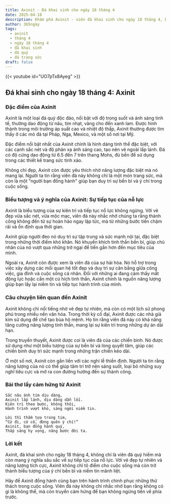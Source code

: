 ```yaml
---
title: Axinit - Đá khai sinh cho ngày 18 tháng 4
date: 2025-04-18
description: Khám phá Axinit - viên đá khai sinh cho ngày 18 tháng 4, biểu tượng của Sự tiếp tục của nỗ lực. Cùng tìm hiểu ý nghĩa sâu sắc của viên đá độc đáo này.
author: 365ngày
tags:
  - axinit
  - tháng 4
  - ngày 18 tháng 4
  - đá khai sinh
  - đá quý
  - đá trang sức
draft: false
---
```


{{< youtube id="UO7pTx8Ayeg" >}}

## Đá khai sinh cho ngày 18 tháng 4: Axinit

### Đặc điểm của Axinit

Axinit là một loại đá quý độc đáo, nổi bật với độ trong suốt và ánh sáng tinh tế, thường dao động từ nâu, tím nhạt, vàng cho đến xanh lam. Được hình thành trong môi trường áp suất cao và nhiệt độ thấp, Axinit thường được tìm thấy ở các mỏ đá tại Pháp, Nga, Mexico, và một số nơi tại Mỹ.

Đặc điểm nổi bật nhất của Axinit chính là hình dáng tinh thể đặc biệt, với các cạnh sắc nét và độ phản xạ ánh sáng cao, tạo nên vẻ ngoài lấp lánh. Đá có độ cứng dao động từ 6.5 đến 7 trên thang Mohs, đủ bền để sử dụng trong các thiết kế trang sức tinh xảo.

Không chỉ đẹp, Axinit còn được yêu thích nhờ năng lượng đặc biệt mà nó mang lại. Người ta tin rằng viên đá này không chỉ là một món trang sức, mà còn là một "người bạn đồng hành" giúp bạn duy trì sự bền bỉ và ý chí trong cuộc sống.

### Biểu tượng và ý nghĩa của Axinit: Sự tiếp tục của nỗ lực

Axinit là biểu tượng của sự kiên trì và tiếp tục nỗ lực không ngừng. Với vẻ đẹp vừa sắc nét, vừa mộc mạc, viên đá này nhắc nhở chúng ta rằng thành công không đến từ sự hoàn hảo ngay lập tức, mà từ những bước tiến chậm rãi và ổn định qua thời gian.

Axinit giúp người đeo nó duy trì sự tập trung và sức mạnh nội tại, đặc biệt trong những thời điểm khó khăn. Nó khuyến khích tinh thần bền bỉ, giúp chủ nhân của nó vượt qua những trở ngại để tiến gần hơn đến mục tiêu của mình.

Ngoài ra, Axinit còn được xem là viên đá của sự hài hòa. Nó hỗ trợ trong việc xây dựng các mối quan hệ tốt đẹp và duy trì sự cân bằng giữa công việc, gia đình và cuộc sống cá nhân. Đối với những ai đang cảm thấy mất động lực hoặc cần một cú hích tinh thần, Axinit chính là nguồn năng lượng giúp bạn lấy lại niềm tin và tiếp tục hành trình của mình.

### Câu chuyện liên quan đến Axinit

Axinit không chỉ nổi tiếng nhờ vẻ đẹp tự nhiên, mà còn có một lịch sử phong phú trong nhiều nền văn hóa. Trong thời kỳ cổ đại, Axinit được các nhà giả kim sử dụng để chế tạo bùa hộ mệnh. Họ tin rằng viên đá này có khả năng tăng cường năng lượng tinh thần, mang lại sự kiên trì trong những dự án dài hạn.

Trong truyền thuyết, Axinit được coi là viên đá của các chiến binh. Nó được sử dụng như một biểu tượng của sự bền bỉ và lòng quyết tâm, giúp các chiến binh duy trì sức mạnh trong những trận chiến kéo dài.

Ở một số nơi, Axinit còn gắn liền với các nghi lễ thiền định. Người ta tin rằng năng lượng của nó có thể giúp tâm trí trở nên sáng suốt, loại bỏ những suy nghĩ tiêu cực và mở ra con đường hướng đến sự thành công.

### Bài thơ lấy cảm hứng từ Axinit

```
Sắc nâu ánh tím dịu dàng,  
Axinit lấp lánh, dịu dàng dẫn lối.  
Kiên trì theo bước, không thôi,  
Hành trình vượt khó, sáng ngời niềm tin.  

Lời thì thầm tựa trong tim,  
“Cứ đi, cứ cố, đừng quên ý chí!”  
Axinit, bạn đồng hành quý,  
Thắp sáng hy vọng, nâng bước đời ta.  
```

### Lời kết

Axinit, đá khai sinh cho ngày 18 tháng 4, không chỉ là viên đá quý hiếm mà còn mang ý nghĩa sâu sắc về sự tiếp tục của nỗ lực. Với vẻ đẹp tự nhiên và năng lượng tích cực, Axinit không chỉ tô điểm cho cuộc sống mà còn trở thành biểu tượng của ý chí bền bỉ và niềm tin mãnh liệt.

Hãy để Axinit đồng hành cùng bạn trên hành trình chinh phục những thử thách trong cuộc sống. Viên đá này không chỉ nhắc nhở bạn rằng không có gì là không thể, mà còn truyền cảm hứng để bạn không ngừng tiến về phía trước.